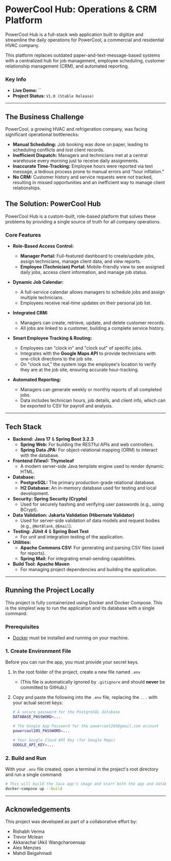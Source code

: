 # PowerCool Hub: Operations & CRM Platform

PowerCool Hub is a full-stack web application built to digitize and streamline the daily operations for PowerCool, a commercial and residential HVAC company.

This platform replaces outdated paper-and-text-message-based systems with a centralized hub for job management, employee scheduling, customer relationship management (CRM), and automated reporting.

### Key Info

* **Live Demo:** ``
* **Project Status:** `V1.0 (Stable Release)`

---

## The Business Challenge

PowerCool, a growing HVAC and refrigeration company, was facing significant operational bottlenecks:

* **Manual Scheduling:** Job booking was done on paper, leading to scheduling conflicts and lost client records.
* **Inefficient Dispatch:** Managers and technicians met at a central warehouse every morning just to receive daily assignments.
* **Inaccurate Time-Tracking:** Employee hours were reported via text message, a tedious process prone to manual errors and "hour inflation."
* **No CRM:** Customer history and service requests were not tracked, resulting in missed opportunities and an inefficient way to manage client relationships.

## The Solution: PowerCool Hub

PowerCool Hub is a custom-built, role-based platform that solves these problems by providing a single source of truth for all company operations.

### Core Features

* **Role-Based Access Control:**
    * **Manager Portal:** Full-featured dashboard to create/update jobs, assign technicians, manage client data, and view reports.
    * **Employee (Technician) Portal:** Mobile-friendly view to see assigned daily jobs, access client information, and manage job status.

* **Dynamic Job Calendar:**
    * A full-service calendar allows managers to schedule jobs and assign multiple technicians.
    * Employees receive real-time updates on their personal job list.

* **Integrated CRM:**
    * Managers can create, retrieve, update, and delete customer records.
    * All jobs are linked to a customer, building a complete service history.

* **Smart Employee Tracking & Routing:**
    * Employees can "clock in" and "clock out" of specific jobs.
    * Integrates with the **Google Maps API** to provide technicians with one-click directions to the job site.
    * On "clock out," the system logs the employee's location to verify they are at the job site, ensuring accurate hour-tracking.

* **Automated Reporting:**
    * Managers can generate weekly or monthly reports of all completed jobs.
    * Data includes technician hours, job details, and client info, which can be exported to CSV for payroll and analysis.

---

## Tech Stack

* **Backend:** **Java 17** & **Spring Boot 3.2.3**
    * **Spring Web:** For building the RESTful APIs and web controllers.
    * **Spring Data JPA:** For object-relational mapping (ORM) to interact with the database.
* **Frontend (View):** **Thymeleaf**
    * A modern server-side Java template engine used to render dynamic HTML.
* **Database:**
    * **PostgreSQL:** The primary production-grade relational database.
    * **H2 Database:** An in-memory database used for testing and local development.
* **Security:** **Spring Security (Crypto)**
    * Used for securely hashing and verifying user passwords (e.g., using BCrypt).
* **Data Validation:** **Jakarta Validation (Hibernate Validator)**
    * Used for server-side validation of data models and request bodies (e.g., `@NotBlank`, `@Email`).
* **Testing:** **JUnit 4** & **Spring Boot Test**
    * For unit and integration testing of the application.
* **Utilities:**
    * **Apache Commons CSV:** For generating and parsing CSV files (used for reports).
    * **Spring Mail:** For integrating email-sending capabilities.
* **Build Tool:** **Apache Maven**
    * For managing project dependencies and building the application.

---
## Running the Project Locally

This project is fully containerized using Docker and Docker Compose. This is the simplest way to run the application and its database with a single command.

### Prerequisites

* [Docker](https://www.docker.com/products/docker-desktop/) must be installed and running on your machine.

### 1. Create Environment File

Before you can run the app, you must provide your secret keys.

1.  In the root folder of the project, create a new file named `.env`
    * (This file is automatically ignored by `.gitignore` and should **never** be committed to GitHub.)

2.  Copy and paste the following into the `.env` file, replacing the `...` with your actual secret keys:

    ```bash
    # A secure password for the PostgreSQL database
    DATABASE_PASSWORD=...

    # The Google App Password for the powercool205@gmail.com account
    powercool205_PASSWORD=...

    # Your Google Cloud API Key (for Google Maps)
    GOOGLE_API_KEY=...
    ```

### 2. Build and Run

With your `.env` file created, open a terminal in the project's root directory and run a single command:

```bash
# This will build the Java app's image and start both the app and database containers
docker-compose up --build
```
---

## Acknowledgements

This project was developed as part of a collaborative effort by:

* Rishabh Verma
* Trevor Mclean
* Akkarachai (Aki) Wangcharoensap
* Alex Menzies
* Mahdi Beigahmadi
